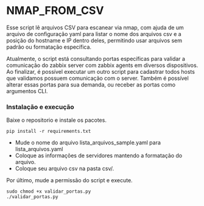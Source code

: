 # NMAP_FROM_CSV
Esse script lê arquivos CSV para escanear via nmap, com ajuda de um arquivo de configuração yaml para listar o nome dos arquivos csv e a posição do hostname e IP dentro deles, permitindo usar arquivos sem padrão ou formatação específica.

Atualmente, o script está consultando portas específicas para validar a comunicação do zabbix server com zabbix agents em diversos dispositivos. Ao finalizar, é possível executar um outro script para cadastrar todos hosts que validamos possuem comunicação com o server.
Também é possível alterar essas portas para sua demanda, ou receber as portas como argumentos CLI.

### Instalação e execução
Baixe o repositorio e instale os pacotes.
```
pip install -r requirements.txt
```
- Mude o nome do arquivo lista_arquivos_sample.yaml para lista_arquivos.yaml
- Coloque as informações de servidores mantendo a formatação do arquivo.
- Coloque seu arquivo csv na pasta csv/.
  
Por último, mude a permissão do script e execute.
```
sudo chmod +x validar_portas.py
./validar_portas.py
```